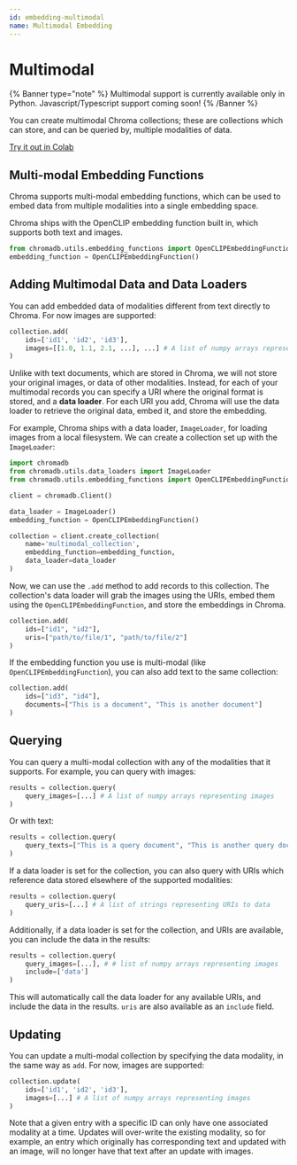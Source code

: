```yaml
---
id: embedding-multimodal
name: Multimodal Embedding
---
```


# Multimodal

{% Banner type="note" %}
Multimodal support is currently available only in Python. Javascript/Typescript support coming soon!
{% /Banner %}

You can create multimodal Chroma collections; these are collections which can store, and can be queried by, multiple modalities of data.

[Try it out in Colab](https://githubtocolab.com/chroma-core/chroma/blob/main/examples/multimodal/multimodal_retrieval.ipynb)

## Multi-modal Embedding Functions

Chroma supports multi-modal embedding functions, which can be used to embed data from multiple modalities into a single embedding space.

Chroma ships with the OpenCLIP embedding function built in, which supports both text and images.

```python
from chromadb.utils.embedding_functions import OpenCLIPEmbeddingFunction
embedding_function = OpenCLIPEmbeddingFunction()
```

## Adding Multimodal Data and Data Loaders

You can add embedded data of modalities different from text directly to Chroma. For now images are supported:

```python
collection.add(
    ids=['id1', 'id2', 'id3'],
    images=[[1.0, 1.1, 2.1, ...], ...] # A list of numpy arrays representing images
)
```

Unlike with text documents, which are stored in Chroma, we will not store your original images, or data of other modalities. Instead, for each of your multimodal records you can specify a URI where the original format is stored, and a **data loader**. For each URI you add, Chroma will use the data loader to retrieve the original data, embed it, and store the embedding.

For example, Chroma ships with a data loader, `ImageLoader`, for loading images from a local filesystem. We can create a collection set up with the `ImageLoader`:

```python
import chromadb
from chromadb.utils.data_loaders import ImageLoader
from chromadb.utils.embedding_functions import OpenCLIPEmbeddingFunction

client = chromadb.Client()

data_loader = ImageLoader()
embedding_function = OpenCLIPEmbeddingFunction()

collection = client.create_collection(
    name='multimodal_collection',
    embedding_function=embedding_function,
    data_loader=data_loader
)
```

Now, we can use the `.add` method to add records to this collection. The collection's data loader will grab the images using the URIs, embed them using the `OpenCLIPEmbeddingFunction`, and store the embeddings in Chroma.

```python
collection.add(
    ids=["id1", "id2"],
    uris=["path/to/file/1", "path/to/file/2"]
)
```

If the embedding function you use is multi-modal (like `OpenCLIPEmbeddingFunction`), you can also add text to the same collection:

```python
collection.add(
    ids=["id3", "id4"],
    documents=["This is a document", "This is another document"]
)
```

## Querying

You can query a multi-modal collection with any of the modalities that it supports. For example, you can query with images:

```python
results = collection.query(
    query_images=[...] # A list of numpy arrays representing images
)
```

Or with text:

```python
results = collection.query(
    query_texts=["This is a query document", "This is another query document"]
)
```

If a data loader is set for the collection, you can also query with URIs which reference data stored elsewhere of the supported modalities:

```python
results = collection.query(
    query_uris=[...] # A list of strings representing URIs to data
)
```

Additionally, if a data loader is set for the collection, and URIs are available, you can include the data in the results:

```python
results = collection.query(
    query_images=[...], # # list of numpy arrays representing images
    include=['data']
)
```

This will automatically call the data loader for any available URIs, and include the data in the results. `uris` are also available as an `include` field.

## Updating

You can update a multi-modal collection by specifying the data modality, in the same way as `add`. For now, images are supported:

```python
collection.update(
    ids=['id1', 'id2', 'id3'],
    images=[...] # A list of numpy arrays representing images
)
```

Note that a given entry with a specific ID can only have one associated modality at a time. Updates will over-write the existing modality, so for example, an entry which originally has corresponding text and updated with an image, will no longer have that text after an update with images.
